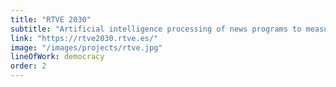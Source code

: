 ```yaml
---
title: "RTVE 2030"
subtitle: "Artificial intelligence processing of news programs to measure the airtime of each SDG"
link: "https://rtve2030.rtve.es/"
image: "/images/projects/rtve.jpg"
lineOfWork: democracy
order: 2
---
```

